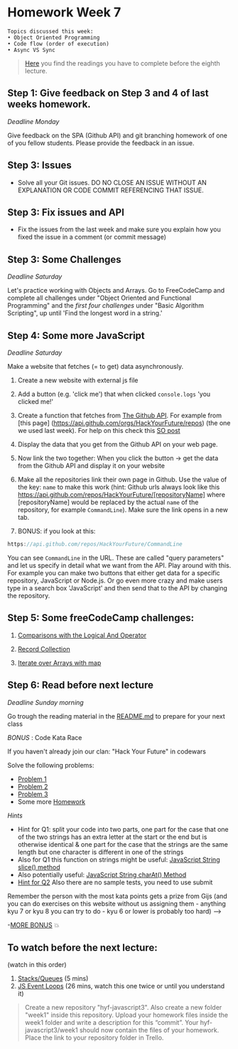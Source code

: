 # Homework Week 7

```
Topics discussed this week:
• Object Oriented Programming
• Code flow (order of execution)
• Async VS Sync
```

>[Here](/Week7/README.md) you find the readings you have to complete before the eighth lecture.

## Step 1: Give feedback on Step 3 and 4 of last weeks homework.

_Deadline Monday_

Give feedback on the SPA (Github API) and git branching homework of one of you fellow students. Please provide the feedback in an issue.

## Step 3: Issues

- Solve all your Git issues. DO NO CLOSE AN ISSUE WITHOUT AN EXPLANATION OR CODE COMMIT REFERENCING THAT ISSUE. 


## Step 3: Fix issues and API

- Fix the issues from the last week and make sure you explain how you fixed the issue in a comment (or commit message)

## Step 3: Some Challenges

_Deadline Saturday_

Let's practice working with Objects and Arrays. Go to FreeCodeCamp and complete all challenges under "Object Oriented and Functional Programming" and the _first four challenges_ under "Basic Algorithm Scripting", up until 'Find the longest word in a string.'

## Step 4: Some more JavaScript

_Deadline Saturday_

Make a website that fetches (= to get) data asynchronously.

1) Create a new website with external js file

2) Add a button (e.g. 'click me') that when clicked `console.logs` 'you clicked me!'

3) Create a function that fetches from [The Github API](https://developer.github.com/v3/). For example from [this page] (https://api.github.com/orgs/HackYourFuture/repos) (the one we used last week). For help on this check this [SO post](https://stackoverflow.com/questions/247483/http-get-request-in-javascript)

4) Display the data that you get from the Github API on your web page.

5) Now link the two together: When you click the button -> get the data from the Github API and display it on your website

6) Make all the repositories link their own page in Github. Use the value of the key: `name` to make this work (hint: Github urls always look like this https://api.github.com/repos/HackYourFuture/[repositoryName] where [repositoryName] would be replaced by the actual `name` of the repository, for example `CommandLine`). Make sure the link opens in a new tab.

7) BONUS: if you look at this:

```js
https://api.github.com/repos/HackYourFuture/CommandLine
```

You can see `CommandLine` in the URL. These are called "query parameters" and let us specify in detail what we want from the API. Play around with this. For example you can make two buttons that either get data for a specific repository, JavaScript or Node.js. Or go even more crazy and make users type in a search box 'JavaScript' and then send that to the API by changing the repository.


## Step 5: **Some freeCodeCamp challenges:**

1. [Comparisons with the Logical And Operator](https://www.freecodecamp.com/challenges/comparisons-with-the-logical-and-operator)

2. [Record Collection](https://www.freecodecamp.com/challenges/record-collection)

3. [Iterate over Arrays with map](https://www.freecodecamp.com/challenges/iterate-over-arrays-with-map)

## Step 6: Read before next lecture

_Deadline Sunday morning_

Go trough the reading material in the [README.md](/Week7/README.md) to prepare for your next class

_BONUS_ : Code Kata Race

If you haven't already join our clan: "Hack Your Future" in codewars

Solve the following problems:
- [Problem 1](https://www.codewars.com/kata/keep-up-the-hoop)
- [Problem 2](https://www.codewars.com/kata/find-the-first-non-consecutive-number)
- [Problem 3](https://www.codewars.com/kata/negation-of-a-value)
- Some more [Homework](https://www.codewars.com/collections/hyf-homework-1)

_Hints_
- Hint for Q1: split your code into two parts, one part for the case that one of the two strings has an extra letter at the start or the end but is otherwise identical & one part for the case that the strings are the same length but one character is different in one of the strings
- Also for Q1 this function on strings might be useful: [JavaScript String slice() method](https://www.w3schools.com/jsref/jsref_slice_string.asp)
- Also potentially useful: [JavaScript String charAt() Method](https://www.w3schools.com/jsref/jsref_charat.asp)
- [Hint for Q2](https://www.w3schools.com/jsref/jsref_sort.asp) Also there are no sample tests, you need to use submit

Remember the person with the most kata points gets a prize from Gijs (and you can do exercises on this website without us assigning them - anything kyu 7 or kyu 8 you can try to do - kyu 6 or lower is probably too hard) -->

-[MORE BONUS](https://www.codewars.com/collections/hyf-homework-1-bonus-credit) :collision:

## To watch before the next lecture:

(watch in this order)

1. [Stacks/Queues](https://www.youtube.com/watch?v=wjI1WNcIntg) (5 mins)
2. [JS Event Loops](https://www.youtube.com/watch?v=8aGhZQkoFbQ) (26 mins, watch this one twice or until you understand it)

>Create a new repository "hyf-javascript3". Also create a new folder "week1" inside this repository. 
Upload your homework files inside the week1 folder and write a description for this “commit”.
Your hyf-javascript3/week1 should now contain the files of your homework.
Place the link to your repository folder in Trello.
